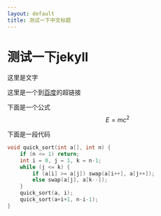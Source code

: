 ```yaml
---
layout: default
title: 测试一下中文标题
---
```


# 测试一下jekyll

这里是文字

这里是一个到[百度](https://www.baidu.com/)的超链接

下面是一个公式
$$ E=mc^2 $$

下面是一段代码
```cpp
void quick_sort(int a[], int n) {
    if (n <= 1) return;
    int i = 0, j = 1, k = n-1;
    while (j <= k) {
        if (a[i] >= a[j]) swap(a[i++], a[j++]);
        else swap(a[j], a[k--]);
    }
    quick_sort(a, i);
    quick_sort(a+i+1, n-i-1);
}
```
